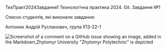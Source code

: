 ТехПракт2024Завдання1
Технологічна практика 2024. Git. Завдання №1

Список студентів, які виконали завдання:

Антонюк Андрій Русланович, група ІПЗ-22-1

![Screenshot of a comment on a GitHub issue showing an image, added in the Markdown,Zhytomyr University "Zhytomyr Polytechnic" is depicted](https://media.ztu.edu.ua/wp-content/uploads/2020/02/Group-6-1-1536x465.png)
